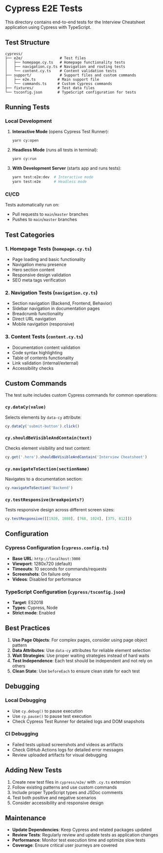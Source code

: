 # Cypress E2E Tests

This directory contains end-to-end tests for the Interview Cheatsheet application using Cypress with TypeScript.

## Test Structure

```
cypress/
├── e2e/                 # Test files
│   ├── homepage.cy.ts   # Homepage functionality tests
│   ├── navigation.cy.ts # Navigation and routing tests
│   └── content.cy.ts    # Content validation tests
├── support/             # Support files and custom commands
│   ├── e2e.ts          # Main support file
│   └── commands.ts     # Custom Cypress commands
├── fixtures/           # Test data files
└── tsconfig.json       # TypeScript configuration for tests
```

## Running Tests

### Local Development

1. **Interactive Mode** (opens Cypress Test Runner):
   ```bash
   yarn cy:open
   ```

2. **Headless Mode** (runs all tests in terminal):
   ```bash
   yarn cy:run
   ```

3. **With Development Server** (starts app and runs tests):
   ```bash
   yarn test:e2e:dev  # Interactive mode
   yarn test:e2e      # Headless mode
   ```

### CI/CD

Tests automatically run on:
- Pull requests to `main`/`master` branches
- Pushes to `main`/`master` branches

## Test Categories

### 1. Homepage Tests (`homepage.cy.ts`)
- Page loading and basic functionality
- Navigation menu presence
- Hero section content
- Responsive design validation
- SEO meta tags verification

### 2. Navigation Tests (`navigation.cy.ts`)
- Section navigation (Backend, Frontend, Behavior)
- Sidebar navigation in documentation pages
- Breadcrumb functionality
- Direct URL navigation
- Mobile navigation (responsive)

### 3. Content Tests (`content.cy.ts`)
- Documentation content validation
- Code syntax highlighting
- Table of contents functionality
- Link validation (internal/external)
- Accessibility checks

## Custom Commands

The test suite includes custom Cypress commands for common operations:

### `cy.dataCy(value)`
Selects elements by `data-cy` attribute:
```typescript
cy.dataCy('submit-button').click()
```

### `cy.shouldBeVisibleAndContain(text)`
Checks element visibility and text content:
```typescript
cy.get('.hero').shouldBeVisibleAndContain('Interview Cheatsheet')
```

### `cy.navigateToSection(sectionName)`
Navigates to a documentation section:
```typescript
cy.navigateToSection('Backend')
```

### `cy.testResponsive(breakpoints?)`
Tests responsive design across different screen sizes:
```typescript
cy.testResponsive([[1920, 1080], [768, 1024], [375, 812]])
```

## Configuration

### Cypress Configuration (`cypress.config.ts`)
- **Base URL**: `http://localhost:3000`
- **Viewport**: 1280x720 (default)
- **Timeouts**: 10 seconds for commands/requests
- **Screenshots**: On failure only
- **Videos**: Disabled for performance

### TypeScript Configuration (`cypress/tsconfig.json`)
- **Target**: ES2018
- **Types**: Cypress, Node
- **Strict mode**: Enabled

## Best Practices

1. **Use Page Objects**: For complex pages, consider using page object pattern
2. **Data Attributes**: Use `data-cy` attributes for reliable element selection
3. **Wait Strategies**: Use proper waiting strategies instead of hard waits
4. **Test Independence**: Each test should be independent and not rely on others
5. **Clean State**: Use `beforeEach` to ensure clean state for each test

## Debugging

### Local Debugging
- Use `cy.debug()` to pause execution
- Use `cy.pause()` to pause test execution
- Check Cypress Test Runner for detailed logs and DOM snapshots

### CI Debugging
- Failed tests upload screenshots and videos as artifacts
- Check GitHub Actions logs for detailed error messages
- Review uploaded artifacts for visual debugging

## Adding New Tests

1. Create new test files in `cypress/e2e/` with `.cy.ts` extension
2. Follow existing patterns and use custom commands
3. Include proper TypeScript types and JSDoc comments
4. Test both positive and negative scenarios
5. Consider accessibility and responsive design

## Maintenance

- **Update Dependencies**: Keep Cypress and related packages updated
- **Review Tests**: Regularly review and update tests as application changes
- **Performance**: Monitor test execution time and optimize slow tests
- **Coverage**: Ensure critical user journeys are covered 